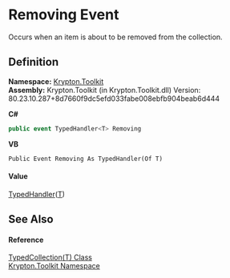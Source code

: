 # Removing Event


Occurs when an item is about to be removed from the collection.



## Definition
**Namespace:** <a href="79d2eac2-21f4-54ff-7552-b20c33c30600.md">Krypton.Toolkit</a>  
**Assembly:** Krypton.Toolkit (in Krypton.Toolkit.dll) Version: 80.23.10.287+8d7660f9dc5efd033fabe008ebfb904beab6d444

**C#**
``` C#
public event TypedHandler<T> Removing
```
**VB**
``` VB
Public Event Removing As TypedHandler(Of T)
```



#### Value
<a href="27433746-3e11-b7df-cf2d-782a1c22d111.md">TypedHandler</a>(<a href="4026dc89-2502-ffa8-c767-a8aaea23623e.md">T</a>)

## See Also


#### Reference
<a href="4026dc89-2502-ffa8-c767-a8aaea23623e.md">TypedCollection(T) Class</a>  
<a href="79d2eac2-21f4-54ff-7552-b20c33c30600.md">Krypton.Toolkit Namespace</a>  
